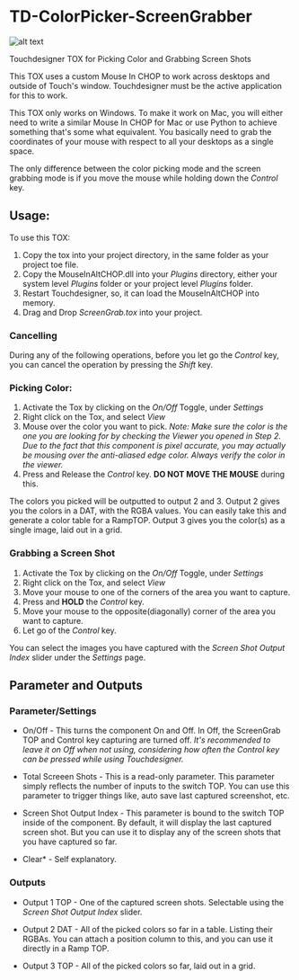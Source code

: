 # TD-ColorPicker-ScreenGrabber
 ![alt text](https://github.com/mourendxu/TD-ColorPicker-ScreenGrabber/blob/master/ScreenGrabber1.0.jpg "Screen Grabber Screen Shot")
 
 Touchdesigner TOX for Picking Color and Grabbing Screen Shots
 
 This TOX uses a custom Mouse In CHOP to work across desktops and outside of Touch's window. Touchdesigner must be the active application for this to work.
 
 This TOX only works on Windows. To make it work on Mac, you will either need to write a similar Mouse In CHOP for Mac or use Python to achieve something that's some what equivalent. You basically need to grab the coordinates of your mouse with respect to all your desktops as a single space.
 
 The only difference between the color picking mode and the screen grabbing mode is if you move the mouse while holding down the *Control* key.
 
 ## Usage:
 
 To use this TOX:
 1. Copy the tox into your project directory, in the same folder as your project toe file.
 2. Copy the MouseInAltCHOP.dll into your *Plugins* directory, either your system level *Plugins* folder or your project level *Plugins* folder.
 3. Restart Touchdesigner, so, it can load the MouseInAltCHOP into memory.
 4. Drag and Drop *ScreenGrab.tox* into your project.
 
 ### Cancelling
 
 During any of the following operations, before you let go the *Control* key, you can cancel the operation by pressing the *Shift* key.
 
 ### Picking Color:
 
 1. Activate the Tox by clicking on the *On/Off* Toggle, under *Settings*
 2. Right click on the Tox, and select *View*
 3. Mouse over the color you want to pick. *Note: Make sure the color is the one you are looking for by checking the Viewer you opened in Step 2. Due to the fact that this component is pixel accurate, you may actually be mousing over the anti-aliased edge color. Always verify the color in the viewer.*
 4. Press and Release the *Control* key. **DO NOT MOVE THE MOUSE** during this. 
 
 The colors you picked will be outputted to output 2 and 3. Output 2 gives you the colors in a DAT, with the RGBA values. You can easily take this and generate a color table for a RampTOP. Output 3 gives you the color(s) as a single image, laid out in a grid.
 
 
 
 ### Grabbing a Screen Shot
 
 1. Activate the Tox by clicking on the *On/Off* Toggle, under *Settings*
 2. Right click on the Tox, and select *View*
 3. Move your mouse to one of the corners of the area you want to capture.
 4. Press and **HOLD** the *Control* key. 
 5. Move your mouse to the opposite(diagonally) corner of the area you want to capture.
 6. Let go of the *Control* key.
 
 You can select the images you have captured with the *Screen Shot Output Index* slider under the *Settings* page.
 
 
 
 ## Parameter and Outputs
 
 ### Parameter/Settings
 
 * On/Off - This turns the component On and Off. In Off, the ScreenGrab TOP and Control key capturing are turned off. *It's recommended to leave it on Off when not using, considering how often the Control key can be pressed while using Touchdesigner.*
 
 * Total Screeen Shots - This is a read-only parameter. This parameter simply reflects the number of inputs to the switch TOP. You can use this parameter to trigger things like, auto save last captured screenshot, etc.
 
 * Screen Shot Output Index - This parameter is bound to the switch TOP inside of the component. By default, it will display the last captured screen shot. But you can use it to display any of the screen shots that you have captured so far.
 
 * Clear* - Self explanatory. 
 
 
 
 ### Outputs
 
 * Output 1 TOP - One of the captured screen shots. Selectable using the *Screen Shot Output Index* slider.
 
 * Output 2 DAT - All of the picked colors so far in a table. Listing their RGBAs. You can attach a position column to this, and you can use it directly in a Ramp TOP.
 
 * Output 3 TOP - All of the picked colors so far, laid out in a grid.
 
 
 
